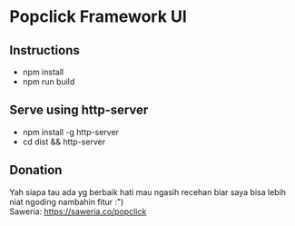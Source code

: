 # Popclick Framework UI

## Instructions
- npm install
- npm run build

## Serve using http-server
- npm install -g http-server
- cd dist && http-server

## Donation
Yah siapa tau ada yg berbaik hati mau ngasih recehan biar saya bisa lebih niat ngoding nambahin fitur :") <br>
Saweria: https://saweria.co/popclick

